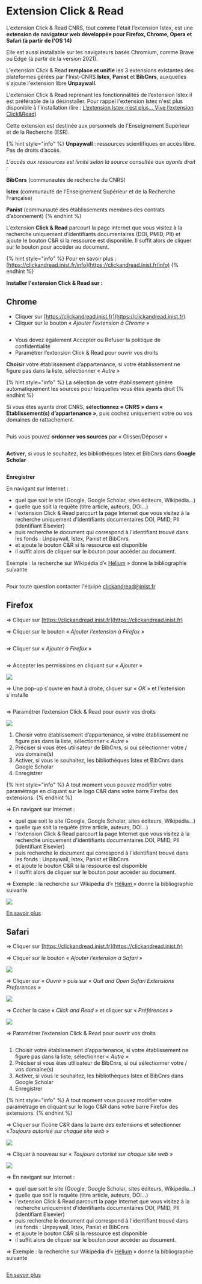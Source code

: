 # Extension Click & Read

L’extension Click & Read CNRS, tout comme l'était l’extension Istex, est une **extension de navigateur web développée pour Firefox, Chrome, Opera et Safari (à partir de l'OS 14)**

Elle est aussi installable sur les navigateurs basés Chromium, comme Brave ou Edge (à partir de la version 2021).

L'extension Click & Read **remplace et unifie** les 3 extensions existantes des plateformes gérées par l'Inist-CNRS **Istex**, **Panist** et **BibCnrs**, auxquelles s'ajoute l'extension libre **Unpaywall**.

L'extension Click & Read reprenant les fonctionnalités de l’extension Istex il est préférable de la désinstaller. Pour rappel l'extension Istex n'est plus disponible à l'installation (lire : [L’extension Istex n’est plus… Vive l’extension Click\&Read](https://www.istex.fr/lextension-istex-nest-plus-vive-lextension-clickread/))

Cette extension est destinée aux personnels de l'Enseignement Supérieur et de la Recherche (ESR).

{% hint style="info" %}
**Unpaywall** : ressources scientifiques en accès libre. Pas de droits d’accès.

_L’accès aux ressources est limité selon la source consultée aux ayants droit :_

**BibCnrs** (communautés de recherche du CNRS)

**Istex** (communauté de l’Enseignement Supérieur et de la Recherche Française)

**Panist** (communauté des établissements membres des contrats d’abonnement)
{% endhint %}

L’extension **Click & Read** parcourt la page internet que vous visitez à la recherche uniquement d’identifiants documentaires (DOI, PMID, PII) et ajoute le bouton C\&R si la ressource est disponible. Il suffit alors de cliquer sur le bouton pour accéder au document.&#x20;

{% hint style="info" %}
Pour en savoir plus : [https://clickandread.inist.fr/info](https://clickandread.inist.fr/info)
{% endhint %}

**Installer l'extension Click & Read sur :**

## **Chrome**

* Cliquer sur [https://clickandread.inist.fr](https://clickandread.inist.fr)
* Cliquer sur le bouton « _Ajouter l’extension à Chrome_ »

<figure><img src="../.gitbook/assets/candr.PNG" alt=""><figcaption></figcaption></figure>

* Vous devez également Accepter ou Refuser la politique de confidentialité
* &#x20;Paramétrer l’extension Click & Read pour ouvrir vos droits



**Choisir** votre établissement d’appartenance, si votre établissement ne figure pas dans la liste, sélectionner « _Autre_ »

{% hint style="info" %}
La sélection de votre établissement génère automatiquement les sources pour lesquelles vous êtes   ayants droit
{% endhint %}

Si vous êtes ayants droit CNRS, **sélectionnez « CNRS » dans « Etablissement(s) d’appartenance »**, puis cochez uniquement votre ou vos domaines de rattachement.

<figure><img src="../.gitbook/assets/cnrscand r.PNG" alt=""><figcaption></figcaption></figure>

Puis vous pouvez **ordonner vos sources** par « Glisser/Déposer »&#x20;



<figure><img src="../.gitbook/assets/ordonner Candread.PNG" alt=""><figcaption></figcaption></figure>

**Activer**, si vous le souhaitez, les bibliothèques Istex et BibCnrs dans **Google Scholar**



<figure><img src="../.gitbook/assets/activationcandread.PNG" alt=""><figcaption></figcaption></figure>

**Enregistrer**

&#x20;En navigant sur Internet :

* quel que soit le site (Google, Google Scholar, sites éditeurs, Wikipédia...)&#x20;
* quelle que soit la requête (titre article, auteurs, DOI...)&#x20;
* l'extension Click & Read parcourt la page Internet que vous visitez à la recherche uniquement d'identifiants documentaires DOI, PMID, PII (identifiant Elsevier)&#x20;
* puis recherche le document qui correspond à l'identifiant trouvé dans les fonds : Unpaywall, Istex, Panist et BibCnrs&#x20;
* et ajoute le bouton C\&R si la ressource est disponible
* il suffit alors de cliquer sur le bouton pour accéder au document.

&#x20;Exemple : la recherche sur Wikipédia d’« [Hélium](https://fr.wikipedia.org/wiki/H%C3%A9lium) » donne la bibliographie suivante

<div align="left"><img src="../.gitbook/assets/wikicandr (1).JPG" alt=""></div>



Pour toute question contacter l'équipe [clickandread@inist.fr](mailto:)

## &#x20;Firefox

\=> Cliquer sur [https://clickandread.inist.fr](https://clickandread.inist.fr)

\=> Cliquer sur le bouton « _Ajouter l’extension à Firefox_ »

<div align="left"><img src="../.gitbook/assets/crfirefox (1).JPG" alt=""></div>

\=> Cliquer sur « _Ajouter à Firefox_ »

<div align="left"><img src="../.gitbook/assets/cr2firefox.JPG" alt=""></div>

\=> Accepter les permissions en cliquant sur « _Ajouter_ »

<div align="left"><img src="../.gitbook/assets/cr3firefox.JPG" alt=" "></div>

\=> Une pop-up s'ouvre en haut à droite, cliquer sur  « _OK_ » et l'extension s'installe

<div align="left"><img src="../.gitbook/assets/cr4firefox.JPG" alt=""></div>

\=> Paramétrer l’extension Click & Read pour ouvrir vos droits

![](<../.gitbook/assets/boules (2).png>)

1. Choisir votre établissement d’appartenance, si votre établissement ne figure pas dans la liste, sélectionner « _Autre_ »
2. Préciser si vous êtes utilisateur de BibCnrs, si oui sélectionner votre / vos domaine(s)&#x20;
3. Activer, si vous le souhaitez, les bibliothèques Istex et BibCnrs dans Google Scholar
4. Enregistrer

{% hint style="info" %}
A tout moment vous pouvez modifier votre paramétrage en cliquant sur le logo C\&R dans votre barre Firefox des extensions.&#x20;
{% endhint %}

\=> En navigant sur Internet :

* quel que soit le site (Google, Google Scholar, sites éditeurs, Wikipédia...)&#x20;
* quelle que soit la requête (titre article, auteurs, DOI...)&#x20;
* l'extension Click & Read parcourt la page Internet que vous visitez à la recherche uniquement d'identifiants documentaires DOI, PMID, PII (identifiant Elsevier)
* puis recherche le document qui correspond à l'identifiant trouvé dans les fonds : Unpaywall, Istex, Panist et BibCnrs&#x20;
* et ajoute le bouton C\&R si la ressource est disponible&#x20;
* il suffit alors de cliquer sur le bouton pour accéder au document.

\=> Exemple : la recherche sur Wikipédia d’« [Hélium ](https://fr.wikipedia.org/wiki/H%C3%A9lium)» donne la bibliographie suivante

![](../.gitbook/assets/wikicandr.JPG)

[​En savoir plus](https://clickandread.inist.fr/page_info)

## Safari

\=> Cliquer sur [https://clickandread.inist.fr](https://clickandread.inist.fr)

\=> Cliquer sur le bouton « _Ajouter l’extension à Safari_ »

![](../.gitbook/assets/safari1.png)

\=> Cliquer sur « _Ouvrir_ » puis sur « _Quit and Open Safari Extensions Preferences_ »

![](../.gitbook/assets/safari2.png)

\=> Cocher la case « _Click and Read_ » et cliquer sur « _Préférences_ »

![](../.gitbook/assets/safari3.png)

\=> Paramétrer l’extension Click & Read pour ouvrir vos droits

<div align="left"><img src="../.gitbook/assets/boules.png" alt=""></div>

1. Choisir votre établissement d’appartenance, si votre établissement ne figure pas dans la liste, sélectionner « _Autre_ »&#x20;
2. Préciser si vous êtes utilisateur de BibCnrs, si oui sélectionner votre / vos domaine(s)&#x20;
3. Activer, si vous le souhaitez, les bibliothèques Istex et BibCnrs dans Google Scholar&#x20;
4. Enregistrer

{% hint style="info" %}
A tout moment vous pouvez modifier votre paramétrage en cliquant sur le logo C\&R dans votre barre Firefox des extensions.
{% endhint %}

\=> Cliquer sur l’icône C\&R dans la barre des extensions et sélectionner  «_Toujours autorisé sur chaque site web_ »

![](../.gitbook/assets/safari5.png)

\=> Cliquer à nouveau sur « _Toujours autorisé sur chaque site web_ »

![](../.gitbook/assets/safari6.png)

\=> En navigant sur Internet :

* quel que soit le site (Google, Google Scholar, sites éditeurs, Wikipédia...)&#x20;
* quelle que soit la requête (titre article, auteurs, DOI...)&#x20;
* l'extension Click & Read parcourt la page Internet que vous visitez à la recherche uniquement d'identifiants documentaires DOI, PMID, PII (identifiant Elsevier)&#x20;
* puis recherche le document qui correspond à l'identifiant trouvé dans les fonds : Unpaywall, Istex, Panist et BibCnrs&#x20;
* et ajoute le bouton C\&R si la ressource est disponible&#x20;
* il suffit alors de cliquer sur le bouton pour accéder au document.

\=> Exemple : la recherche sur Wikipédia d’« [Hélium](https://fr.wikipedia.org/wiki/H%C3%A9lium) » donne la bibliographie suivante

<div align="left"><img src="../.gitbook/assets/wikicandr (2).JPG" alt=""></div>

​[En savoir plus](https://clickandread.inist.fr/page_info)

